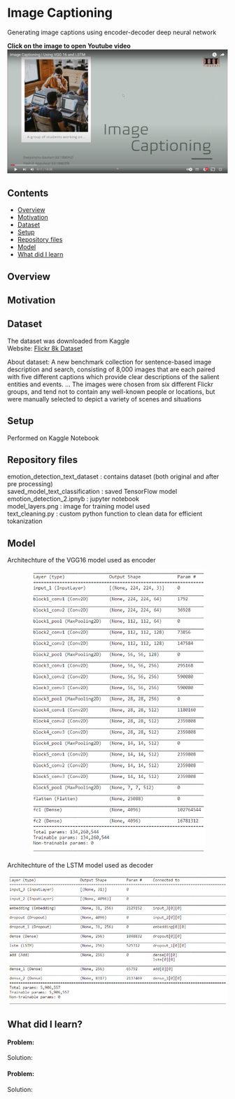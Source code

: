 # Image Captioning
Generating image captions using encoder-decoder deep neural network

<b>Click on the image to open Youtube video</b><br>
[![IMAGE ALT TEXT HERE](_includes/youtube_ss.png)](https://www.youtube.com/watch?v=fblhQTDh7lY)


## Contents
* [Overview](#overview)
* [Motivation](#motivation)
* [Dataset](#dataset)
* [Setup](#setup)
* [Repository files](#repository-files)
* [Model](#model)
* [What did I learn](#what-did-i-learn)

## Overview


## Motivation


## Dataset
The dataset was downloaded from Kaggle<br>
Website: [Flickr 8k Dataset](https://www.kaggle.com/datasets/adityajn105/flickr8k)

About dataset: A new benchmark collection for sentence-based image description and search, consisting of 8,000 images that are each paired with five different captions which provide clear descriptions of the salient entities and events. … The images were chosen from six different Flickr groups, and tend not to contain any well-known people or locations, but were manually selected to depict a variety of scenes and situations

## Setup
Performed on Kaggle Notebook


## Repository files
emotion_detection_text_dataset  : contains dataset (both original and after pre processing)
<br>saved_model_text_classification : saved TensorFlow model
<br>emotion_detection_2.ipnyb       : jupyter notebook 
<br>model_layers.png                : image for training model used
<br>text_cleaning.py                : custom python function to clean data for efficient tokanization
<br>

## Model
Architechture of the VGG16 model used as encoder<br>
<p align="center">
  <img src="_includes/vgg16_layers.png" width="400">
</p>

Architechture of the LSTM model used as decoder<br>
<p align="center">
  <img src="_includes/lstm_layers.png" width="600">
</p>

## What did I learn?
#### Problem: 
Solution:<br>

#### Problem: 
Solution:<br>
